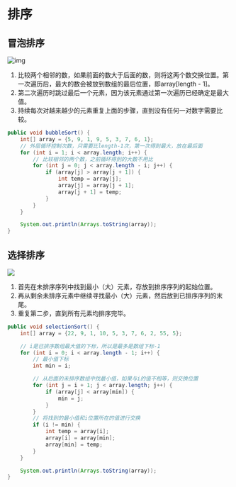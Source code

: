 # 排序

## 冒泡排序

![img](F:\编程教程\个人笔记\图片\算法\冒泡排序.gif)

1.  比较两个相邻的数，如果前面的数大于后面的数，则将这两个数交换位置。第一次遍历后，最大的数会被放到数组的最后位置，即array[length - 1]。
2.  第二次遍历时跳过最后一个元素，因为该元素通过第一次遍历已经确定是最大值。
3.  持续每次对越来越少的元素重复上面的步骤，直到没有任何一对数字需要比较。

```java
public void bubbleSort() {
    int[] array = {5, 9, 1, 9, 5, 3, 7, 6, 1};
    // 外层循环控制次数，只需要比length-1次，第一次得到最大，放在最后面
    for (int i = 1; i < array.length; i++) {
        // 比较相邻的两个数，之前循环得到的大数不用比
        for (int j = 0; j < array.length - i; j++) {
            if (array[j] > array[j + 1]) {
                int temp = array[j];
                array[j] = array[j + 1];
                array[j + 1] = temp;
            }
        }
    }

    System.out.println(Arrays.toString(array));
}
```

## 选择排序

![](F:\编程教程\个人笔记\图片\算法\选择排序.gif)

1.  首先在未排序序列中找到最小（大）元素，存放到排序序列的起始位置。
2.  再从剩余未排序元素中继续寻找最小（大）元素，然后放到已排序序列的末尾。
3.  重复第二步，直到所有元素均排序完毕。

```java
public void selectionSort() {
    int[] array = {22, 9, 1, 10, 5, 3, 7, 6, 2, 55, 5};

    // i是已排序数组最大值的下标，所以是最多是数组下标-1
    for (int i = 0; i < array.length - 1; i++) {
        // 最小值下标
        int min = i;

        // 从后面的未排序数组中找最小值，如果与i的值不相等，则交换位置
        for (int j = i + 1; j < array.length; j++) {
            if (array[j] < array[min]) {
                min = j;
            }
        }
        // 将找到的最小值和i位置所在的值进行交换
        if (i != min) {
            int temp = array[i];
            array[i] = array[min];
            array[min] = temp;
        }
    }

    System.out.println(Arrays.toString(array));
}
```